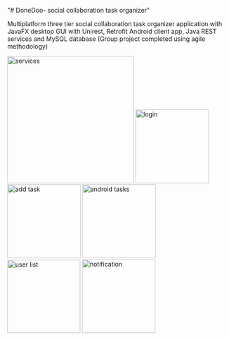 "# DoneDoo- social collaboration task organizer" 

Multiplatform three tier social collaboration task organizer application
with JavaFX desktop GUI with Unirest, Retrofit Android client app,
Java REST services and MySQL database (Group project completed using agile methodology)


<img width="288" alt="services" src="https://user-images.githubusercontent.com/35810647/41678940-7498eea4-74c4-11e8-9d80-03a6338aa5e0.png">
<img width="167" alt="login" src="https://user-images.githubusercontent.com/35810647/41678948-7a93e228-74c4-11e8-8e0a-0f3a472f7a0f.png">
<img width="167" alt="add task" src="https://user-images.githubusercontent.com/35810647/41678954-7f084632-74c4-11e8-8b50-0b4dddd72a04.png">
<img width="167" alt="android tasks" src="https://user-images.githubusercontent.com/35810647/41678956-819cbe46-74c4-11e8-9cdc-59e66e930acd.png">
<img width="166" alt="user list" src="https://user-images.githubusercontent.com/35810647/41678962-86ba8278-74c4-11e8-9835-7711a3b9ac88.png">
<img width="167" alt="notification" src="https://user-images.githubusercontent.com/35810647/41678965-88479d4c-74c4-11e8-8013-e7e4ebb78055.png">


